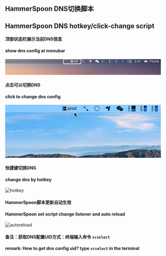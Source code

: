 ## HammerSpoon DNS切换脚本
## HammerSpoon DNS hotkey/click-change script

#### 顶部状态栏展示当前DNS信息
#### show dns config at menubar

![menu-bar](./image/menubar.png)

#### 点击可以切换DNS
#### click to change dns config

![click](./image/click.gif)

#### 快捷键切换DNS
#### change dns by hotkey

![hotkey](./image/hotkey.gif)

#### HammerSpoon脚本更新自动生效
#### HammerSpoon set script change listener and auto reload

![autoreload](./image/autoreload.gif)

#### 备注：获取DNS配置UID方式：终端输入命令 `scselect`
#### remark: How to get dns config uid? type `scselect` in the terminal

